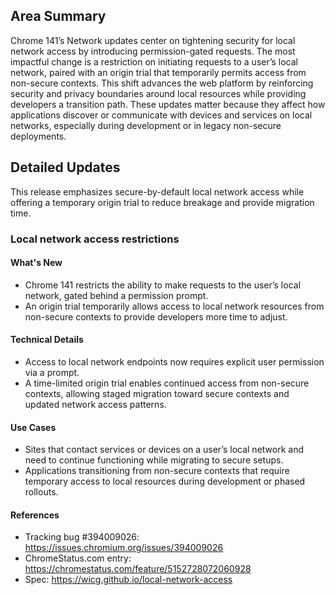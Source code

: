 ## Area Summary

Chrome 141’s Network updates center on tightening security for local network access by introducing permission-gated requests. The most impactful change is a restriction on initiating requests to a user’s local network, paired with an origin trial that temporarily permits access from non-secure contexts. This shift advances the web platform by reinforcing security and privacy boundaries around local resources while providing developers a transition path. These updates matter because they affect how applications discover or communicate with devices and services on local networks, especially during development or in legacy non-secure deployments.

## Detailed Updates

This release emphasizes secure-by-default local network access while offering a temporary origin trial to reduce breakage and provide migration time.

### Local network access restrictions

#### What's New
- Chrome 141 restricts the ability to make requests to the user’s local network, gated behind a permission prompt.
- An origin trial temporarily allows access to local network resources from non-secure contexts to provide developers more time to adjust.

#### Technical Details
- Access to local network endpoints now requires explicit user permission via a prompt.
- A time-limited origin trial enables continued access from non-secure contexts, allowing staged migration toward secure contexts and updated network access patterns.

#### Use Cases
- Sites that contact services or devices on a user’s local network and need to continue functioning while migrating to secure setups.
- Applications transitioning from non-secure contexts that require temporary access to local resources during development or phased rollouts.

#### References
- Tracking bug #394009026: https://issues.chromium.org/issues/394009026
- ChromeStatus.com entry: https://chromestatus.com/feature/5152728072060928
- Spec: https://wicg.github.io/local-network-access